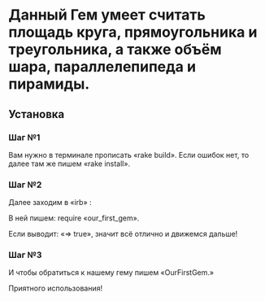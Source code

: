# Данный Гем умеет считать площадь круга, прямоугольника и треугольника, а также объём шара, параллелепипеда и пирамиды.

## Установка

### Шаг №1
Вам нужно в терминале прописать «rake build».
Если ошибок нет, то далее там же пишем  «rake install».
### Шаг №2
Далее заходим  в «irb» :

В ней пишем: require «our_first_gem».

Если выводит: «=> true», значит всё отлично и движемся дальше!

### Шаг №3
И чтобы обратиться к нашему гему пишем «OurFirstGem.<method>»

Приятного использования!
